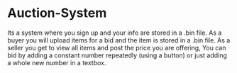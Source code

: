# Auction-System
Its a system where you sign up and your info are stored in a .bin file.
As a buyer you will upload items for a bid and the item is stored in a .bin file.
As a seller you get to view all items and post the price you are offering, You can bid by adding a constant number repeatedly
(using a button) or just adding a whole new number in a textbox.
